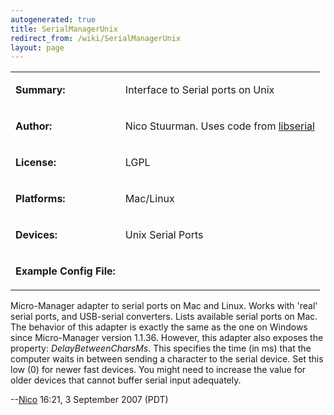 ```yaml
---
autogenerated: true
title: SerialManagerUnix
redirect_from: /wiki/SerialManagerUnix
layout: page
---
```


<table>
<tr>
<td markdown="1">

**Summary:**

</td>
<td markdown="1">

Interface to Serial ports on Unix

</td>
</tr>
<tr>
<td markdown="1">

**Author:**

</td>
<td markdown="1">

Nico Stuurman. Uses code from
[libserial](http://libserial.sourceforge.net/mediawiki/index.php/Main_Page)

</td>
</tr>
<tr>
<td markdown="1">

**License:**

</td>
<td markdown="1">

LGPL

</td>
</tr>
<tr>
<td markdown="1">

**Platforms:**

</td>
<td markdown="1">

Mac/Linux

</td>
</tr>
<tr>
<td markdown="1">

**Devices:**

</td>
<td markdown="1">

Unix Serial Ports

</td>
</tr>
<tr>
<td markdown="1">

**Example Config File:**

</td>
<td markdown="1">
</td>
</tr>
</table>

Micro-Manager adapter to serial ports on Mac and Linux. Works with
'real' serial ports, and USB-serial converters. Lists available serial
ports on Mac. The behavior of this adapter is exactly the same as the
one on Windows since Micro-Manager version 1.1.36. However, this adapter
also exposes the property: *DelayBetweenCharsMs*. This specifies the
time (in ms) that the computer waits in between sending a character to
the serial device. Set this low (0) for newer fast devices. You might
need to increase the value for older devices that cannot buffer serial
input adequately.

--[Nico](/users/Nico) 16:21, 3 September 2007 (PDT)

